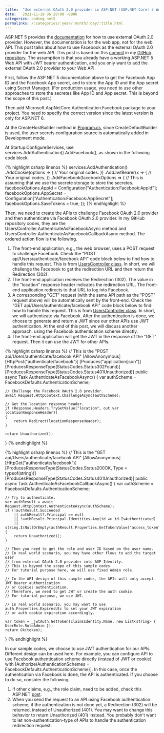 ```yaml
---
title:  "Use external OAuth 2.0 provider in ASP.NET (ASP.NET Core) 5 Web API."
date:   2021-11-19 06:20:00 -0800
categories: coding net5
permalinks: /:categories/:year/:month/:day/:title.html
---
```


ASP.NET 5 provides the [documentation](https://docs.microsoft.com/en-us/aspnet/core/security/authentication/social/?view=aspnetcore-5.0&tabs=visual-studio) for how to use external OAuth 2.0 provider. However, the documentation is for the web app, not for the web API. This post talks about how to use Facebook as the external OAuth 2.0 provider for the web API. This post is based on this [commit](https://github.com/charlehsin/net5-webapi-tutorial/commit/cd5d100390aa3ffe8244208ccb06f918b6ed980d) in my [GitHub repository](https://github.com/charlehsin/net5-webapi-tutorial). The assumption is that you already have a working ASP.NET 5 Web API with JWT bearer authentication, and you only want to add the external OAuth 2.0 provider to your Web API.

First, follow the ASP.NET 5 documentation above to get the Facebook App ID and the Facebook App secret, and to store the App ID and the App secret using Secret Manager. (For production usage, you need to use other approaches to store the secretes like App ID and App secret. This is beyond the scope of this post.)

Then add Microsoft.AspNetCore.Authentication.Facebook package to your project. You need to specify the correct version since the latest version is only for ASP.NET 6.

At the CreateHostBuilder method in [Program.cs](https://github.com/charlehsin/net5-webapi-tutorial/blob/main/TodoApi/Program.cs), since CreateDefaultBuilder is used, the user secrets configuration source is automatically added in Development mode.

At Startup.ConfigureServices, use services.AddAuthentication().AddFacebook(), as shown in the following code block.

{% highlight csharp linenos %}
services.AddAuthentication()
    .AddCookie(options =>
        {
            // Your original codes.
        })
    .AddJwtBearer(x =>
        {
            // Your original codes.
        })
    .AddFacebook(facebookOptions =>
        {
            // This is assuming that we use the secrete storage to store the secretes.
            facebookOptions.AppId = Configuration["Authentication:Facebook:AppId"];
            facebookOptions.AppSecret = Configuration["Authentication:Facebook:AppSecret"];
            facebookOptions.SaveTokens = true;
        });
{% endhighlight %}

Then, we need to create the APIs to challenge Facebook OAuth 2.0 provider and then authenticate via Facebook OAuth 2.0 provider. In my GitHub repository codes, they are the UsersController.AuthenticateAsFacebookAsync method and UsersController.AuthenticateAsFacebookCallbackAsync method. The ordered action flow is the following.
1. The front-end application, e.g., the web browser, uses a POST request to challenge Facebook. Check the "POST api/Users/authenticate/facebook API" code block below to find how to handle this request. This is from [UsersController class](https://github.com/charlehsin/net5-webapi-tutorial/blob/main/TodoApi/Controllers/UsersController.cs). In short, we will challenge the Facebook to get the redirection URL and then return the Redirection (302).
2. The front-end application receives the Redirection (302). The value in the "location" response header indicates the redirection URL. The front-end application redirects to that URL to log into Facebook.
3. A corresponding "GET" request (with the same API path as the "POST" request above) will be automatically sent by the front-end. Check the "GET api/Users/authenticate/facebook API" code block below to find how to handle this request. This is from [UsersController class](https://github.com/charlehsin/net5-webapi-tutorial/blob/main/TodoApi/Controllers/UsersController.cs). In short, we will authenticate via Facebook. After the authentication is done, we choose to generate and return a JWT since our other APIs use JWT authentication.  At the end of this post, we will discuss another approach, using the Facebook authentication scheme directly.
4. The front-end application will get the JWT in the response of the "GET" request. Then it can use the JWT for other APIs.

{% highlight csharp linenos %}
// This is the "POST api/Users/authenticate/facebook API"
[AllowAnonymous]
[HttpPost("authenticate/facebook")]
[Produces("application/json")]
[ProducesResponseType(StatusCodes.Status302Found)]
[ProducesResponseType(StatusCodes.Status401Unauthorized)]
public async Task<IActionResult> AuthenticateAsFacebookAsync()
{
    var authScheme = FacebookDefaults.AuthenticationScheme;

    // Challenge the Facebook OAuth 2.0 provider.
    await Request.HttpContext.ChallengeAsync(authScheme);

    // Get the location response header.
    if (Response.Headers.TryGetValue("location", out var locationResponseHeader))
    {
        return Redirect(locationResponseHeader);
    }

    return Unauthorized();
}
{% endhighlight %}

{% highlight csharp linenos %}
// This is the "GET api/Users/authenticate/facebook API"
[AllowAnonymous]
[HttpGet("authenticate/facebook")]
[ProducesResponseType(StatusCodes.Status200OK, Type = typeof(string))]
[ProducesResponseType(StatusCodes.Status401Unauthorized)]
public async Task<IActionResult> AuthenticateAsFacebookCallbackAsync()
{
    var authScheme = FacebookDefaults.AuthenticationScheme;

    // Try to authenticate.
    var authResult = await Request.HttpContext.AuthenticateAsync(authScheme);
    if (!authResult.Succeeded
        || authResult?.Principal == null
        || !authResult.Principal.Identities.Any(id => id.IsAuthenticated)
        || string.IsNullOrEmpty(authResult.Properties.GetTokenValue("access_token")))
    {
        return Unauthorized();
    }

    // Then you need to get the role and user ID based on the user name.
    // In real world scenario, you may have other flows to add the target user
    // from external OAuth 2.0 provider into ASP Identity.
    // This is beyond the scope of this sample codes.
    // For tutorial purpose here, we will use fixed Admin role.

    // In the API design of this sample codes, the APIs will only accept JWT Bearer authentication
    // or Cookies authentication.
    // Therefore, we need to get JWT or create the auth cookie.
    // For tutorial purpose, we use JWT.

    // In real world scenario, you may want to use auth.Properties.ExpiresUtc to set your JWT expiration
    // or auth cookie expiration accordingly.

    var token = _jwtAuth.GetToken(claimsIdentity.Name, new List<string> { UserRole.RoleAdmin });
    return Ok(token);
}
{% endhighlight %}

In our sample codes, we choose to use JWT authentication for our APIs. Different design can be used here. For example, you can configure API to use Facebook authentication scheme directly (instead of JWT or cookie) with [Authorize(AuthenticationSchemes = FacebookDefaults.AuthenticationScheme)]. In this case, once the authentication via Facebook is done, the API is authenticated. If you choose to do so, consider the following.
1. If other claims, e.g., the role claim, need to be added, check this ASP.NET [post](https://docs.microsoft.com/en-us/aspnet/core/security/authentication/claims?view=aspnetcore-6.0#extend-or-add-custom-claims-using-iclaimstransformation).
2. When you send the request to an API using Facebook authentication scheme, if the authentication is not done yet, a Redirection (302) will be returned, instead of Unauthorized (401). You may want to change this behavior to return Unauthorized (401) instead. You probably don't want to let non-authentication-type of APIs to handle the authentication redirection request.

